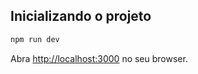 ## Inicializando o projeto

```bash
npm run dev
```

Abra [http://localhost:3000](http://localhost:3000) no seu browser.